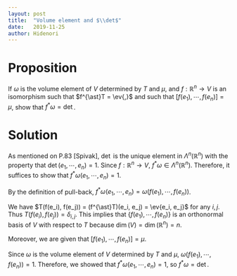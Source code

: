 ```yaml
---
layout: post
title:  "Volume element and $\\det$"
date:   2019-11-25
author: Hidenori
---
```


# Proposition
If $\omega$ is the volume element of $V$ determined by $T$ and $\mu$, and $f: \mathbb{R}^n \rightarrow V$ is an isomorphism such that $f^{\ast}T = \ev{,}$ and such that $[f(e_1), \cdots, f(e_n)] = \mu$, show that $f^{\ast}\omega = \det$.

# Solution
As mentioned on P.83 [Spivak], $\det$ is the unique element in $\Lambda^n(\mathbb{R}^n)$ with the property that $\det(e_1, \cdots, e_n) = 1$.
Since $f: \mathbb{R}^n \rightarrow V$, $f^{\ast}\omega \in \Lambda^n(\mathbb{R}^n)$.
Therefore, it suffices to show that $f^{\ast}\omega(e_1, \cdots, e_n) = 1$.

By the definition of pull-back, $f^{\ast}\omega(e_1, \cdots, e_n) = \omega(f(e_1), \cdots, f(e_n))$.

We have $T(f(e_i), f(e_j)) = (f^{\ast}T)(e_i, e_j) = \ev{e_i, e_j}$ for any $i, j$.
Thus $T(f(e_i), f(e_j)) = \delta_{i, j}$.
This implies that $\{ f(e_1), \cdots, f(e_n) \}$ is an orthonormal basis of $V$ with respect to $T$ because $\dim(V) = \dim(\mathbb{R}^n) = n$.

Moreover, we are given that $[f(e_1), \cdots, f(e_n)] = \mu$.

Since $\omega$ is the volume element of $V$ determined by $T$ and $\mu$, $\omega(f(e_1), \cdots, f(e_n)) = 1$.
Therefore, we showed that $f^{\ast}\omega(e_1, \cdots, e_n) = 1$, so $f^{\ast}\omega = \det$.
